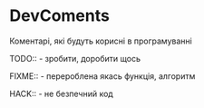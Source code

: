 # DevComents
Коментарі, які будуть корисні в програмуванні

TODO:: - зробити, доробити щось

FIXME:: - перероблена якась функція, алгоритм

HACK:: - не безпечний код

